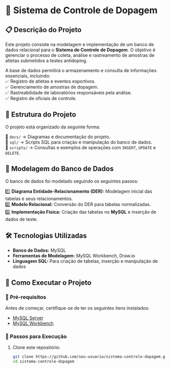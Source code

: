 # 📌 Sistema de Controle de Dopagem  

## 📋 Descrição do Projeto  
Este projeto consiste na modelagem e implementação de um banco de dados relacional para o **Sistema de Controle de Dopagem**. O objetivo é gerenciar o processo de coleta, análise e rastreamento de amostras de atletas submetidos a testes antidoping.  

A base de dados permitirá o armazenamento e consulta de informações essenciais, incluindo:  
✅ Registro de atletas e eventos esportivos.  
✅ Gerenciamento de amostras de dopagem.  
✅ Rastreabilidade de laboratórios responsáveis pela análise.  
✅ Registro de oficiais de controle.  

## 📁 Estrutura do Projeto  
O projeto está organizado da seguinte forma:  

📂 `docs/` → Diagramas e documentação do projeto.  
📂 `sql/` → Scripts SQL para criação e manipulação do banco de dados.  
📂 `scripts/` → Consultas e exemplos de operações com `INSERT`, `UPDATE` e `DELETE`.  

## 📌 Modelagem do Banco de Dados  
O banco de dados foi modelado seguindo os seguintes passos:  

1️⃣ **Diagrama Entidade-Relacionamento (DER):** Modelagem inicial das tabelas e seus relacionamentos.  
2️⃣ **Modelo Relacional:** Conversão do DER para tabelas normalizadas.  
3️⃣ **Implementação Física:** Criação das tabelas no **MySQL** e inserção de dados de teste.  

## 🛠️ Tecnologias Utilizadas  
- **Banco de Dados:** MySQL  
- **Ferramentas de Modelagem:** MySQL Workbench, Draw.io  
- **Linguagem SQL:** Para criação de tabelas, inserção e manipulação de dados  

## 🚀 Como Executar o Projeto  

### 📌 Pré-requisitos  
Antes de começar, certifique-se de ter os seguintes itens instalados:  
- [MySQL Server](https://dev.mysql.com/downloads/)  
- [MySQL Workbench](https://www.mysql.com/products/workbench/)  

### 📌 Passos para Execução  
1. Clone este repositório:  
   ```bash
   git clone https://github.com/seu-usuario/sistema-controle-dopagem.git
   cd sistema-controle-dopagem
   
